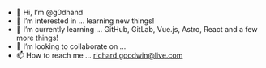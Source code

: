 - 👋 Hi, I’m @g0dhand
- 👀 I’m interested in ... learning new things!
- 🌱 I’m currently learning ... GitHub, GitLab, Vue.js, Astro, React and a few more things!
- 💞️ I’m looking to collaborate on ...
- 📫 How to reach me ... richard.goodwin@live.com

<!---
g0dhand/g0dhand is a ✨ special ✨ repository because its `README.md` (this file) appears on your GitHub profile.
You can click the Preview link to take a look at your changes.
--->
